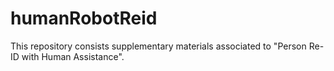 # humanRobotReid
This repository consists supplementary materials associated to "Person Re-ID with Human Assistance".
